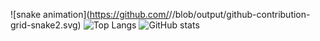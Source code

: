 ![snake animation](https://github.com/<seu user name>/<seu user name>/blob/output/github-contribution-grid-snake2.svg)
![Top Langs](https://github-readme-stats.vercel.app/api/top-langs/?username=Seif-S&show_icons=true&theme=midnight-purple&layout=compact)
![GitHub stats](https://github-readme-stats.vercel.app/api?username=Seif-S&show_icons=true&theme=midnight-purple&rank_icon=github&include_all_commits=true&hide=contribs)

<!-- <img src="giphy.webp" width="160" height="160"> -->
